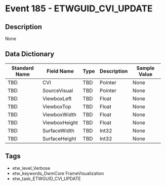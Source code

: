 # Event 185 - ETWGUID_CVI_UPDATE

## Description
None

## Data Dictionary
|Standard Name|Field Name|Type|Description|Sample Value|
|---|---|---|---|---|
|TBD|CVI|TBD|Pointer|None|None|
|TBD|SourceVisual|TBD|Pointer|None|None|
|TBD|ViewboxLeft|TBD|Float|None|None|
|TBD|ViewboxTop|TBD|Float|None|None|
|TBD|ViewboxWidth|TBD|Float|None|None|
|TBD|ViewboxHeight|TBD|Float|None|None|
|TBD|SurfaceWidth|TBD|Int32|None|None|
|TBD|SurfaceHeight|TBD|Int32|None|None|

## Tags
* etw_level_Verbose
* etw_keywords_DwmCore FrameVisualization
* etw_task_ETWGUID_CVI_UPDATE
